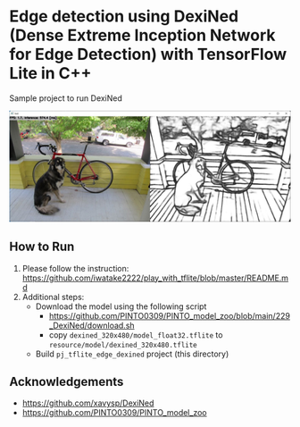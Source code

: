 # Edge detection using DexiNed (Dense Extreme Inception Network for Edge Detection) with TensorFlow Lite in C++
Sample project to run DexiNed

![00_doc/edge.jpg](00_doc/edge.jpg)

## How to Run
1. Please follow the instruction: https://github.com/iwatake2222/play_with_tflite/blob/master/README.md
2. Additional steps:
    - Download the model using the following script
        - https://github.com/PINTO0309/PINTO_model_zoo/blob/main/229_DexiNed/download.sh
        - copy `dexined_320x480/model_float32.tflite` to `resource/model/dexined_320x480.tflite`
    - Build  `pj_tflite_edge_dexined` project (this directory)

## Acknowledgements
- https://github.com/xavysp/DexiNed
- https://github.com/PINTO0309/PINTO_model_zoo

